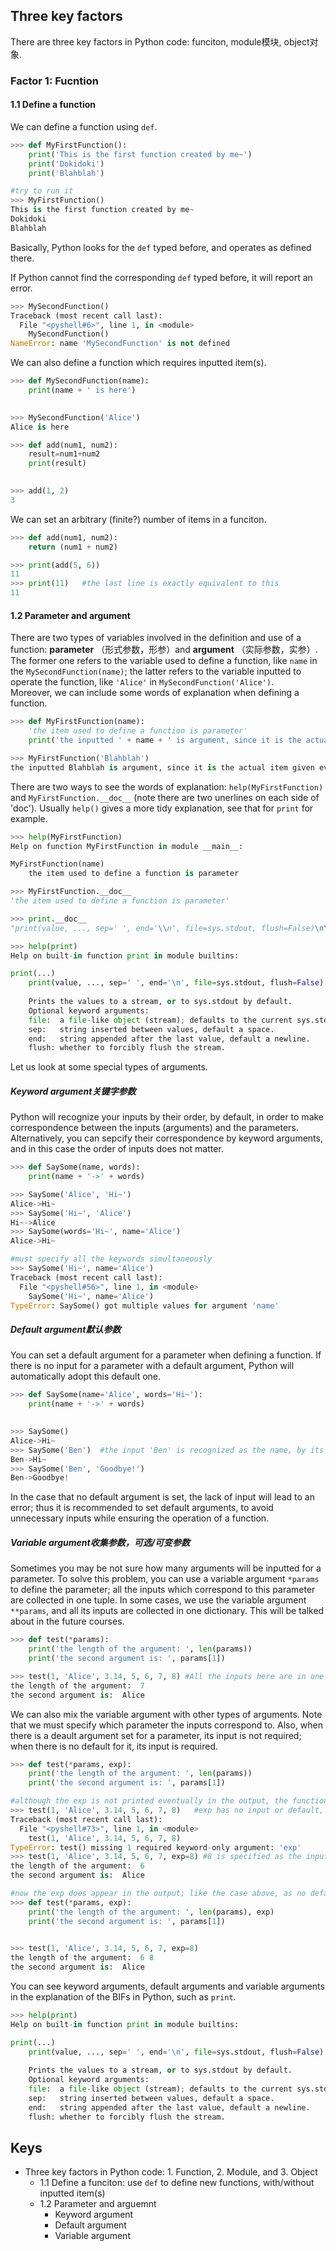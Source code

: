 ## Three key factors
There are three key factors in Python code: funciton, module模块, object对象.

### Factor 1: Fucntion
#### 1.1 Define a function
We can define a function using `def`.
```Python
>>> def MyFirstFunction():
	print('This is the first function created by me~')
	print('Dokidoki')
	print('Blahblah')

#try to run it	
>>> MyFirstFunction()
This is the first function created by me~
Dokidoki
Blahblah
```
Basically, Python looks for the `def` typed before, and operates as defined there.

If Python cannot find the corresponding `def` typed before, it will report an error.
```Python
>>> MySecondFunction()
Traceback (most recent call last):
  File "<pyshell#6>", line 1, in <module>
    MySecondFunction()
NameError: name 'MySecondFunction' is not defined
```
We can also define a function which requires inputted item(s).
```Python
>>> def MySecondFunction(name):
	print(name + ' is here')

	
>>> MySecondFunction('Alice')
Alice is here
```
```Python
>>> def add(num1, num2):
	result=num1+num2
	print(result)

	
>>> add(1, 2)
3
``` 
We can set an arbitrary (finite?) number of items in a funciton.

```Python
>>> def add(num1, num2):
	return (num1 + num2)

>>> print(add(5, 6))
11
>>> print(11)   #the last line is exactly equivalent to this
11
```

#### 1.2 Parameter and argument
There are two types of variables involved in the definition and use of a function: __parameter__ （形式参数，形参）and __argument__ （实际参数，实参）.
The former one refers to the variable used to define a function, like `name` in the `MySecondFunction(name)`; the latter refers to the variable inputted to operate the function, like `'Alice'` in `MySecondFunction('Alice')`.\
Moreover, we can include some words of explanation when defining a function.
```Python
>>> def MyFirstFunction(name):
	'the item used to define a function is parameter'
	print('the inputted ' + name + ' is argument, since it is the actual item given eventually')

>>> MyFirstFunction('Blahblah')
the inputted Blahblah is argument, since it is the actual item given eventually
```
There are two ways to see the words of explanation: `help(MyFirstFunction)` and `MyFirstFunction.__doc__` (note there are two unerlines on each side of 'doc'). Usually `help()` gives a more tidy explanation, see that for `print` for example.
```Python
>>> help(MyFirstFunction)
Help on function MyFirstFunction in module __main__:

MyFirstFunction(name)
    the item used to define a function is parameter

>>> MyFirstFunction.__doc__
'the item used to define a function is parameter'
```
```Python
>>> print.__doc__
"print(value, ..., sep=' ', end='\\n', file=sys.stdout, flush=False)\n\nPrints the values to a stream, or to sys.stdout by default.\nOptional keyword arguments:\nfile:  a file-like object (stream); defaults to the current sys.stdout.\nsep:   string inserted between values, default a space.\nend:   string appended after the last value, default a newline.\nflush: whether to forcibly flush the stream."

>>> help(print)
Help on built-in function print in module builtins:

print(...)
    print(value, ..., sep=' ', end='\n', file=sys.stdout, flush=False)
    
    Prints the values to a stream, or to sys.stdout by default.
    Optional keyword arguments:
    file:  a file-like object (stream); defaults to the current sys.stdout.
    sep:   string inserted between values, default a space.
    end:   string appended after the last value, default a newline.
    flush: whether to forcibly flush the stream.

```
Let us look at some special types of arguments.
##### Keyword argument关键字参数
Python will recognize your inputs by their order, by default, in order to make correspondence between the inputs (arguments) and the parameters. Alternatively, you can sepcify their correspondence by keyword arguments, and in this case the order of inputs does not matter.
```Python
>>> def SaySome(name, words):
	print(name + '->' + words)

>>> SaySome('Alice', 'Hi~')
Alice->Hi~
>>> SaySome('Hi~', 'Alice')
Hi~->Alice
>>> SaySome(words='Hi~', name='Alice')
Alice->Hi~

#must specify all the keywords simultaneously
>>> SaySome('Hi~', name='Alice')
Traceback (most recent call last):
  File "<pyshell#56>", line 1, in <module>
    SaySome('Hi~', name='Alice')
TypeError: SaySome() got multiple values for argument 'name'
```
##### Default argument默认参数
You can set a default argument for a parameter when defining a function. If there is no input for a parameter with a default argument, Python will automatically adopt this default one. 
```Python
>>> def SaySome(name='Alice', words='Hi~'):
	print(name + '->' + words)

	
>>> SaySome()
Alice->Hi~
>>> SaySome('Ben')  #the input 'Ben' is recognized as the name, by its order (1st parameter = 1st input)
Ben->Hi~
>>> SaySome('Ben', 'Goodbye!') 
Ben->Goodbye!
```
In the case that no default argument is set, the lack of input will lead to an error; thus it is recommended to set default arguments, to avoid unnecessary inputs while ensuring the operation of a function.

##### Variable argument收集参数，可选/可变参数
Sometimes you may be not sure how many arguments will be inputted for a parameter. To solve this problem, you can use a variable argument `*params` to define the parameter; all the inputs which correspond to this parameter are collected in one tuple. In some cases, we use the variable argument `**params`, and all its inputs are collected in one dictionary. This will be talked about in the future courses.
```Python
>>> def test(*params):
	print('the length of the argument: ', len(params))
	print('the second argument is: ', params[1])

>>> test(1, 'Alice', 3.14, 5, 6, 7, 8) #All the inputs here are in one tuple 'params'
the length of the argument:  7
the second argument is:  Alice
```
We can also mix the variable argument with other types of arguments. Note that we must specify which parameter the inputs correspond to. Also, when there is a deault argument set for a parameter, its input is not required; when there is no default for it, its input is required.
```Python
>>> def test(*params, exp):
	print('the length of the argument: ', len(params))
	print('the second argument is: ', params[1])

#although the exp is not printed eventually in the output, the function requires its input since there is no default argument set for it	
>>> test(1, 'Alice', 3.14, 5, 6, 7, 8)   #exp has no input or default, so an error is reported
Traceback (most recent call last):
  File "<pyshell#73>", line 1, in <module>
    test(1, 'Alice', 3.14, 5, 6, 7, 8)
TypeError: test() missing 1 required keyword-only argument: 'exp'
>>> test(1, 'Alice', 3.14, 5, 6, 7, exp=8) #8 is specified as the input of exp
the length of the argument:  6
the second argument is:  Alice

#now the exp does appear in the output; like the case above, as no default argument is set for it, its input is required
>>> def test(*params, exp):
	print('the length of the argument: ', len(params), exp)
	print('the second argument is: ', params[1])

	
>>> test(1, 'Alice', 3.14, 5, 6, 7, exp=8)
the length of the argument:  6 8
the second argument is:  Alice
```


You can see keyword arguments, default arguments and variable arguments in the explanation of the BIFs in Python, such as `print`.
```Python
>>> help(print)
Help on built-in function print in module builtins:

print(...)
    print(value, ..., sep=' ', end='\n', file=sys.stdout, flush=False) #'value, ...' actually means a variable argument; by default, sep is ' ', end is a newline, file is sys.stdout and flush is False, so it is fine not to input anything for them
    
    Prints the values to a stream, or to sys.stdout by default.
    Optional keyword arguments:
    file:  a file-like object (stream); defaults to the current sys.stdout.
    sep:   string inserted between values, default a space.
    end:   string appended after the last value, default a newline.
    flush: whether to forcibly flush the stream. 
```

## Keys
- Three key factors in Python code: 1. Function, 2. Module, and 3. Object
   - 1.1 Define a funciton: use `def` to define new functions, with/without inputted item(s)
   - 1.2 Parameter and arguemnt
       - Keyword argument
       - Default argument
       - Variable argument
  
